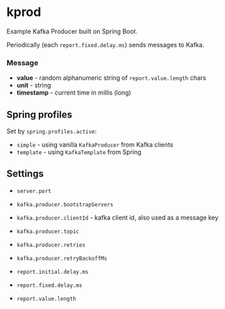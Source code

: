 # kprod

Example Kafka Producer built on Spring Boot.

Periodically (each `report.fixed.delay.ms`) sends messages to Kafka.

### Message

- **value** - random alphanumeric string of `report.value.length` chars
- **unit** - string
- **timestamp** - current time in millis (long)

## Spring profiles

Set by `spring.profiles.active`:

- `simple` - using vanilla `KafkaProducer` from Kafka clients
- `template` - using `KafkaTemplate` from Spring

## Settings

- `server.port`

- `kafka.producer.bootstrapServers`
- `kafka.producer.clientId` - kafka client id, also used as a message key
- `kafka.producer.topic`

- `kafka.producer.retries`
- `kafka.producer.retryBackoffMs`

- `report.initial.delay.ms`
- `report.fixed.delay.ms`

- `report.value.length`

